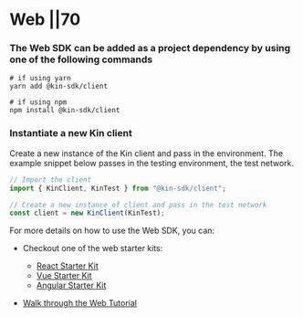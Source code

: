 # Web ||70

### The Web SDK can be added as a project dependency by using one of the following commands

```shell
# if using yarn
yarn add @kin-sdk/client

# if using npm
npm install @kin-sdk/client
```

### Instantiate a new Kin client

Create a new instance of the Kin client and pass in the environment. The example snippet below passes in the testing environment, the test network.

```typescript
// Import the client
import { KinClient, KinTest } from "@kin-sdk/client";

// Create a new instance of client and pass in the test network
const client = new KinClient(KinTest);
```

For more details on how to use the Web SDK, you can:

- Checkout one of the web starter kits:

  - <a href="https://github.com/kin-sdk/kin-sdk-demo-react" target="_blank">React Starter Kit</a>
  - <a href="https://github.com/kin-sdk/kin-sdk-demo-vue" target="_blank">Vue Starter Kit</a>
  - <a href="https://github.com/kin-sdk/kin-sdk-demo-angular" target="_blank">Angular Starter Kit</a>

- [Walk through the Web Tutorial](/tutorials/web/)
